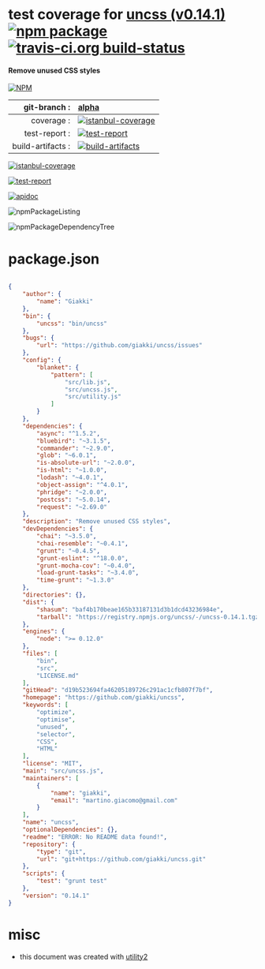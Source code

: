 # test coverage for  [uncss (v0.14.1)](https://github.com/giakki/uncss)  [![npm package](https://img.shields.io/npm/v/npmtest-uncss.svg?style=flat-square)](https://www.npmjs.org/package/npmtest-uncss) [![travis-ci.org build-status](https://api.travis-ci.org/npmtest/node-npmtest-uncss.svg)](https://travis-ci.org/npmtest/node-npmtest-uncss)
#### Remove unused CSS styles

[![NPM](https://nodei.co/npm/uncss.png?downloads=true)](https://www.npmjs.com/package/uncss)

| git-branch : | [alpha](https://github.com/npmtest/node-npmtest-uncss/tree/alpha)|
|--:|:--|
| coverage : | [![istanbul-coverage](https://npmtest.github.io/node-npmtest-uncss/build/coverage.badge.svg)](https://npmtest.github.io/node-npmtest-uncss/build/coverage.html/index.html)|
| test-report : | [![test-report](https://npmtest.github.io/node-npmtest-uncss/build/test-report.badge.svg)](https://npmtest.github.io/node-npmtest-uncss/build/test-report.html)|
| build-artifacts : | [![build-artifacts](https://npmtest.github.io/node-npmtest-uncss/glyphicons_144_folder_open.png)](https://github.com/npmtest/node-npmtest-uncss/tree/gh-pages/build)|

[![istanbul-coverage](https://npmtest.github.io/node-npmtest-uncss/build/screenCapture.buildCustomOrg.browser.coverage.html.png)](https://npmtest.github.io/node-npmtest-uncss/build/coverage.html/index.html)

[![test-report](https://npmtest.github.io/node-npmtest-uncss/build/screenCapture.buildCustomOrg.browser.%252Fhome%252Ftravis%252Fbuild%252Fnpmtest%252Fnode-npmtest-uncss%252Ftmp%252Fbuild%252Ftest-report.html.png)](https://npmtest.github.io/node-npmtest-uncss/build/test-report.html)

[![apidoc](https://npmdoc.github.io/node-npmdoc-uncss/build/screenCapture.buildApidoc.browser.%252Fhome%252Ftravis%252Fbuild%252Fnpmdoc%252Fnode-npmdoc-uncss%252Ftmp%252Fbuild%252Fapidoc.html.png)](https://npmdoc.github.io/node-npmdoc-uncss/build/apidoc.html)

![npmPackageListing](https://npmtest.github.io/node-npmtest-uncss/build/screenCapture.npmPackageListing.svg)

![npmPackageDependencyTree](https://npmtest.github.io/node-npmtest-uncss/build/screenCapture.npmPackageDependencyTree.svg)



# package.json

```json

{
    "author": {
        "name": "Giakki"
    },
    "bin": {
        "uncss": "bin/uncss"
    },
    "bugs": {
        "url": "https://github.com/giakki/uncss/issues"
    },
    "config": {
        "blanket": {
            "pattern": [
                "src/lib.js",
                "src/uncss.js",
                "src/utility.js"
            ]
        }
    },
    "dependencies": {
        "async": "^1.5.2",
        "bluebird": "~3.1.5",
        "commander": "~2.9.0",
        "glob": "~6.0.1",
        "is-absolute-url": "~2.0.0",
        "is-html": "~1.0.0",
        "lodash": "~4.0.1",
        "object-assign": "^4.0.1",
        "phridge": "~2.0.0",
        "postcss": "~5.0.14",
        "request": "~2.69.0"
    },
    "description": "Remove unused CSS styles",
    "devDependencies": {
        "chai": "~3.5.0",
        "chai-resemble": "~0.4.1",
        "grunt": "~0.4.5",
        "grunt-eslint": "^18.0.0",
        "grunt-mocha-cov": "~0.4.0",
        "load-grunt-tasks": "~3.4.0",
        "time-grunt": "~1.3.0"
    },
    "directories": {},
    "dist": {
        "shasum": "baf4b170beae165b33187131d3b1dcd43236984e",
        "tarball": "https://registry.npmjs.org/uncss/-/uncss-0.14.1.tgz"
    },
    "engines": {
        "node": ">= 0.12.0"
    },
    "files": [
        "bin",
        "src",
        "LICENSE.md"
    ],
    "gitHead": "d19b523694fa46205189726c291ac1cfb807f7bf",
    "homepage": "https://github.com/giakki/uncss",
    "keywords": [
        "optimize",
        "optimise",
        "unused",
        "selector",
        "CSS",
        "HTML"
    ],
    "license": "MIT",
    "main": "src/uncss.js",
    "maintainers": [
        {
            "name": "giakki",
            "email": "martino.giacomo@gmail.com"
        }
    ],
    "name": "uncss",
    "optionalDependencies": {},
    "readme": "ERROR: No README data found!",
    "repository": {
        "type": "git",
        "url": "git+https://github.com/giakki/uncss.git"
    },
    "scripts": {
        "test": "grunt test"
    },
    "version": "0.14.1"
}
```



# misc
- this document was created with [utility2](https://github.com/kaizhu256/node-utility2)
